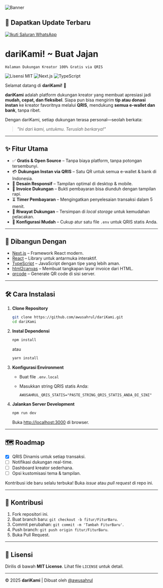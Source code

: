 ![Banner](https://darikami.vercel.app/dariKami_thumbnail.svg)

## 📢 Dapatkan Update Terbaru

[![Ikuti Saluran WhatsApp](https://img.shields.io/badge/Ikuti%20di-WhatsApp-green?logo=whatsapp)](https://whatsapp.com/channel/0029Vb6WmoKGpLHOdbB4NS3I)

# dariKami! \~ Buat Jajan

```💬 "Karena apresiasi itu gak perlu ribet. Cukup... dari kami, buat jajan."
Halaman Dukungan Kreator 100% Gratis via QRIS
```

![Lisensi MIT](https://img.shields.io/badge/Lisensi-MIT-blue.svg) ![Next.js](https://img.shields.io/badge/Next.js-14.x-black?logo=next.js) ![TypeScript](https://img.shields.io/badge/TypeScript-5.x-blue?logo=typescript)

Selamat datang di **dariKami!** 🎉

**dariKami** adalah platform dukungan kreator yang membuat apresiasi jadi **mudah, cepat, dan fleksibel**. Siapa pun bisa mengirim **tip atau donasi instan** ke kreator favoritnya melalui **QRIS**, mendukung **semua e-wallet dan bank**, tanpa ribet.

Dengan dariKami, setiap dukungan terasa personal—seolah berkata:

> *"Ini dari kami, untukmu. Teruslah berkarya!"*

---

## ✨ Fitur Utama

* ✅ **Gratis & Open Source** – Tanpa biaya platform, tanpa potongan tersembunyi.
* 💳 **Dukungan Instan via QRIS** – Satu QR untuk semua e-wallet & bank di Indonesia.
* 📱 **Desain Responsif** – Tampilan optimal di desktop & mobile.
* 📄 **Invoice Dukungan** – Bukti pembayaran bisa diunduh dengan tampilan rapi.
* ⏳ **Timer Pembayaran** – Mengingatkan penyelesaian transaksi dalam 5 menit.
* 📂 **Riwayat Dukungan** – Tersimpan di *local storage* untuk kemudahan pelacakan.
* 🔧 **Konfigurasi Mudah** – Cukup atur satu file `.env` untuk QRIS statis Anda.

---

## 🚀 Dibangun Dengan

* [Next.js](https://nextjs.org/) – Framework React modern.
* [React](https://reactjs.org/) – Library untuk antarmuka interaktif.
* [TypeScript](https://www.typescriptlang.org/) – JavaScript dengan tipe yang lebih aman.
* [html2canvas](https://html2canvas.hertzen.com/) – Membuat tangkapan layar invoice dari HTML.
* [qrcode](https://github.com/soldair/node-qrcode) – Generate QR code di sisi server.

---

## 🛠️ Cara Instalasi

1. **Clone Repository**

   ```sh
   git clone https://github.com/awusahrul/dariKami.git
   cd dariKami
   ```
2. **Instal Dependensi**

   ```sh
   npm install
   ```

   atau

   ```sh
   yarn install
   ```
3. **Konfigurasi Environment**

   * Buat file `.env.local`
   * Masukkan string QRIS statis Anda:

     ```env
     AWUSAHRUL_QRIS_STATIS="PASTE_STRING_QRIS_STATIS_ANDA_DI_SINI"
     ```
4. **Jalankan Server Development**

   ```sh
   npm run dev
   ```

   Buka [http://localhost:3000](http://localhost:3000) di browser.

---

## 🗺️ Roadmap

* [x] QRIS Dinamis untuk setiap transaksi.
* [ ] Notifikasi dukungan real-time.
* [ ] Dashboard kreator sederhana.
* [ ] Opsi kustomisasi tema & tampilan.

Kontribusi ide baru selalu terbuka! Buka *issue* atau *pull request* di repo ini.

---

## 🤝 Kontribusi

1. Fork repositori ini.
2. Buat branch baru: `git checkout -b fitur/FiturBaru`.
3. Commit perubahan: `git commit -m 'Tambah FiturBaru'`.
4. Push branch: `git push origin fitur/FiturBaru`.
5. Buka Pull Request.

---

## 📄 Lisensi

Dirilis di bawah **MIT License**. Lihat file `LICENSE` untuk detail.

---

© 2025 **dariKami** | Dibuat oleh [@awusahrul](https://github.com/awusahrul)
